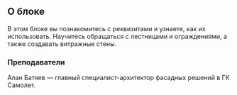 ## О блоке

В этом блоке вы познакомитесь с реквизитами и узнаете, как их использовать. Научитесь обращаться с лестницами и ограждениями, а также создавать витражные стены. 

### Преподаватели

Алан Батяев — главный специалист-архитектор фасадных решений в ГК Самолет.
